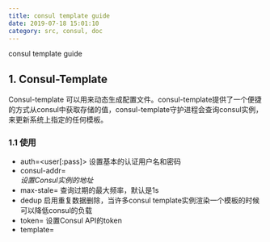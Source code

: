 ```yaml
---
title: consul template guide
date: 2019-07-18 15:01:10
category: src, consul, doc
---
```


consul template guide


## 1. Consul-Template

Consul-template 可以用来动态生成配置文件。consul-template提供了一个便捷的方式从consul中获取存储的值，consul-template守护进程会查询consul实例，来更新系统上指定的任何模板。


### 1.1 使用

- auth=<user[:pass]>      设置基本的认证用户名和密码
- consul-addr=<address>   设置Consul实例的地址
- max-stale=<duration>    查询过期的最大频率，默认是1s
- dedup                   启用重复数据删除，当许多consul template实例渲染一个模板的时候可以降低consul的负载
- token=<token>           设置Consul API的token
- template=<template>     增加一个需要监控的模板，格式是：'templatePath:outputPath(:command)'，多个模板则可以设置多次
- wait=<duration>         当呈现一个新的模板到系统和触发一个命令的时候，等待的最大最小时间。如果最大值被忽略，默认是最小值的4倍。
- config=<path>           配置文件或者配置目录的路径
- dry                     Dump生成的模板到标准输出，不会生成到磁盘
- once                    运行consul-template一次后退出，不以守护进程运行


### 1.2 命令示例

查询本地consl实例，生成模板后重启nginx，如果consul不可用，如果api故障则每30s尝试检测一次值，consul-template运行一次后退出

```sh
consul-template -retry 30s -once -consul-addr=10.201.102.198:8500 -template "test.ctmpl:test.out"
```

```
// test.ctmpl
{{range service "Faceid"}}
{{.ID}} {{.Address}}:{{.Port}} check inter 5000 fall 1 rise 2 weight 2{{end}}

// test.out
Faceid 10.201.102.198:9000 check inter 5000 fall 1 rise 2 weight 2
Faceid 10.201.102.199:9000 check inter 5000 fall 1 rise 2 weight 2
Faceid 10.201.102.200:9000 check inter 5000 fall 1 rise 2 weight 2
```

### 1.3 模版语法

Consul Template 使用了Go的模板语法，可以使用Go 的语法。

## 参考资料

- [Consul 使用手册](http://www.liangxiansen.cn/2017/04/06/consul/#Consul-Template)
